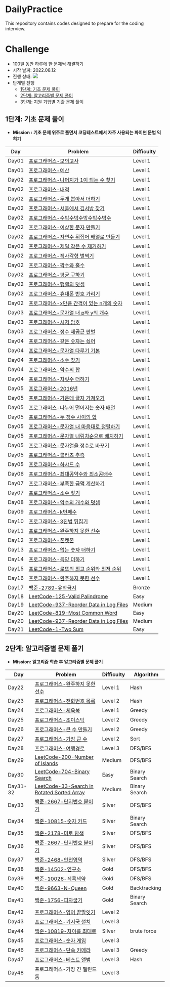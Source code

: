 # DailyPractice

This repository contains codes designed to prepare for the coding interview.

# Challenge

* 100일 동안 하루에 한 문제씩 해결하기
* 시작 날짜: 2022.08.12
* 진행 상태: ![](https://us-central1-progress-markdown.cloudfunctions.net/progress/47)
* 단계별 진행
  * [1단계: 기초 문제 풀이](#1단계-기초-문제-풀이)
  * [2단계: 알고리즘별 문제 풀이](#2단계-알고리즘별-문제-풀기)
  * 3단계: 지원 기업별 기출 문제 풀이

## 1단계: 기초 문제 풀이

* **Mission : 기초 문제 위주로 풀면서 코딩테스트에서 자주 사용되는 파이썬 문법 익히기**

| Day   | Problem                                                      | Difficulty |
| ----- | ------------------------------------------------------------ | ---------- |
| Day01 | [프로그래머스-모의고사](https://github.com/yxllout/DailyPractice/blob/main/programmers-lv1/%5BDAY01%5D%EB%AA%A8%EC%9D%98%EA%B3%A0%EC%82%AC.py) | Level 1    |
| Day01 | [프로그래머스-예산](https://github.com/yxllout/DailyPractice/blob/main/programmers-lv1/%5BDAY01%5D%EB%AA%A8%EC%9D%98%EA%B3%A0%EC%82%AC.py) | Level 1    |
| Day02 | [프로그래머스-나머지가 1이 되는 수 찾기](https://github.com/yxllout/DailyPractice/blob/main/programmers-lv1/%5BDAY02%5D%EB%82%98%EB%A8%B8%EC%A7%80%EA%B0%80%201%EC%9D%B4%20%EB%90%98%EB%8A%94%20%EC%88%98%20%EC%B0%BE%EA%B8%B0.py) | Level 1    |
| Day02 | [프로그래머스-내적](https://github.com/yxllout/DailyPractice/blob/main/programmers-lv1/%5BDAY02%5D%EB%82%B4%EC%A0%81.py) | Level 1    |
| Day02 | [프로그래머스-두개 뽑아서 더하기](https://github.com/yxllout/DailyPractice/blob/main/programmers-lv1/%5BDAY02%5D%EB%91%90%EA%B0%9C%20%EB%BD%91%EC%95%84%EC%84%9C%20%EB%8D%94%ED%95%98%EA%B8%B0.py) | Level 1    |
| Day02 | [프로그래머스-서울에서 김서방 찾기](https://github.com/yxllout/DailyPractice/blob/main/programmers-lv1/%5BDAY02%5D%EC%84%9C%EC%9A%B8%EC%97%90%EC%84%9C%20%EA%B9%80%EC%84%9C%EB%B0%A9%20%EC%B0%BE%EA%B8%B0.py) | Level 1    |
| Day02 | [프로그래머스-수박수박수박수박수박수](https://github.com/yxllout/DailyPractice/blob/main/programmers-lv1/%5BDAY02%5D%EC%88%98%EB%B0%95%EC%88%98%EB%B0%95%EC%88%98%EB%B0%95%EC%88%98%EB%B0%95%EC%88%98%EB%B0%95%EC%88%98.py) | Level 1    |
| Day02 | [프로그래머스-이상한 문자 만들기](https://github.com/yxllout/DailyPractice/blob/main/programmers-lv1/%5BDAY02%5D%EC%9D%B4%EC%83%81%ED%95%9C%20%EB%AC%B8%EC%9E%90%20%EB%A7%8C%EB%93%A4%EA%B8%B0.py) | Level 1    |
| Day02 | [프로그래머스-자연수 뒤집어 배열로 만들기](https://github.com/yxllout/DailyPractice/blob/main/programmers-lv1/%5BDAY02%5D%EC%9E%90%EC%97%B0%EC%88%98%EB%92%A4%EC%A7%91%EC%96%B4%EB%B0%B0%EC%97%B4%EB%A1%9C%EB%A7%8C%EB%93%A4%EA%B8%B0.py) | Level 1    |
| Day02 | [프로그래머스-제일 작은 수 제거하기](https://github.com/yxllout/DailyPractice/blob/main/programmers-lv1/%5BDAY02%5D%EC%A0%9C%EC%9D%BC%20%EC%9E%91%EC%9D%80%20%EC%88%98%20%EC%A0%9C%EA%B1%B0%ED%95%98%EA%B8%B0.py) | Level 1    |
| Day02 | [프로그래머스-직사각형 별찍기](https://github.com/yxllout/DailyPractice/blob/main/programmers-lv1/%5BDAY02%5D%EC%A7%81%EC%82%AC%EA%B0%81%ED%98%95%20%EB%B3%84%EC%B0%8D%EA%B8%B0.py) | Level 1    |
| Day02 | [프로그래머스-짝수와 홀수](https://github.com/yxllout/DailyPractice/blob/main/programmers-lv1/%5BDAY02%5D%EC%A7%9D%EC%88%98%EC%99%80%20%ED%99%80%EC%88%98.py) | Level 1    |
| Day02 | [프로그래머스-평균 구하기](https://github.com/yxllout/DailyPractice/blob/main/programmers-lv1/%5BDAY02%5D%ED%8F%89%EA%B7%A0%20%EA%B5%AC%ED%95%98%EA%B8%B0.py) | Level 1    |
| Day02 | [프로그래머스-행렬의 덧셈](https://github.com/yxllout/DailyPractice/blob/main/programmers-lv1/%5BDAY02%5D%ED%96%89%EB%A0%AC%EC%9D%98%20%EB%8D%A7%EC%85%88.py) | Level 1    |
| Day02 | [프로그래머스-휴대폰 번호 가리기](https://github.com/yxllout/DailyPractice/blob/main/programmers-lv1/%5BDAY02%5D%ED%9C%B4%EB%8C%80%ED%8F%B0%20%EB%B2%88%ED%98%B8%20%EA%B0%80%EB%A6%AC%EA%B8%B0.py) | Level 1    |
| Day02 | [프로그래머스-x만큼 간격이 있는 n개의 숫자](https://github.com/yxllout/DailyPractice/blob/main/programmers-lv1/%5BDAY03%5Dx%EB%A7%8C%ED%81%BC%20%EA%B0%84%EA%B2%A9%EC%9D%B4%20%EC%9E%88%EB%8A%94%20n%EA%B0%9C%EC%9D%98%20%EC%88%AB%EC%9E%90.py) | Level 1    |
| Day03 | [프로그래머스-문자열 내 p와 y의 개수](https://github.com/yxllout/DailyPractice/blob/main/programmers-lv1/%5BDAY03%5D%EB%AC%B8%EC%9E%90%EC%97%B4%20%EB%82%B4%20p%EC%99%80%20y%EC%9D%98%20%EA%B0%9C%EC%88%98.py) | Level 1    |
| Day03 | [프로그래머스-시저 암호](https://github.com/yxllout/DailyPractice/blob/main/programmers-lv1/%5BDAY03%5D%EC%8B%9C%EC%A0%80%20%EC%95%94%ED%98%B8.py) | Level 1    |
| Day03 | [프로그래머스-정수 제곱근 판별](https://github.com/yxllout/DailyPractice/blob/main/programmers-lv1/%5BDAY03%5D%EC%A0%95%EC%88%98%20%EC%A0%9C%EA%B3%B1%EA%B7%BC%20%ED%8C%90%EB%B3%84.py) | Level 1    |
| Day04 | [프로그래머스-같은 숫자는 싫어](https://github.com/yxllout/DailyPractice/blob/main/programmers-lv1/%5BDAY04%5D%EA%B0%99%EC%9D%80%20%EC%88%AB%EC%9E%90%EB%8A%94%20%EC%8B%AB%EC%96%B4.py) | Level 1    |
| Day04 | [프로그래머스-문자열 다루기 기본](https://github.com/yxllout/DailyPractice/blob/main/programmers-lv1/%5BDAY04%5D%EB%AC%B8%EC%9E%90%EC%97%B4%20%EB%8B%A4%EB%A3%A8%EA%B8%B0%20%EA%B8%B0%EB%B3%B8.py) | Level 1    |
| Day04 | [프로그래머스-소수 찾기](https://github.com/yxllout/DailyPractice/blob/main/programmers-lv1/%5BDAY04%5D%EC%86%8C%EC%88%98%20%EC%B0%BE%EA%B8%B0.py) | Level 1    |
| Day04 | [프로그래머스-약수의 합](https://github.com/yxllout/DailyPractice/blob/main/programmers-lv1/%5BDAY04%5D%EC%95%BD%EC%88%98%EC%9D%98%20%ED%95%A9.py) | Level 1    |
| Day04 | [프로그래머스-자릿수 더하기](https://github.com/yxllout/DailyPractice/blob/main/programmers-lv1/%5BDAY04%5D%EC%9E%90%EB%A6%BF%EC%88%98%20%EB%8D%94%ED%95%98%EA%B8%B0.py) | Level 1    |
| Day05 | [프로그래머스-2016년](https://github.com/yxllout/DailyPractice/blob/main/programmers-lv1/%5BDAY05%5D2016%EB%85%84.py) | Level 1    |
| Day05 | [프로그래머스-가운데 글자 가져오기](https://github.com/yxllout/DailyPractice/blob/main/programmers-lv1/%5BDAY05%5D%EA%B0%80%EC%9A%B4%EB%8D%B0%20%EA%B8%80%EC%9E%90%20%EA%B0%80%EC%A0%B8%EC%98%A4%EA%B8%B0.py) | Level 1    |
| Day05 | [프로그래머스-나누어 떨어지는 숫자 배열](https://github.com/yxllout/DailyPractice/blob/main/programmers-lv1/%5BDAY05%5D%EB%82%98%EB%88%84%EC%96%B4%20%EB%96%A8%EC%96%B4%EC%A7%80%EB%8A%94%20%EC%88%AB%EC%9E%90%20%EB%B0%B0%EC%97%B4.py) | Level 1    |
| Day05 | [프로그래머스-두 정수 사이의 합](https://github.com/yxllout/DailyPractice/blob/main/programmers-lv1/%5BDAY05%5D%EB%91%90%20%EC%A0%95%EC%88%98%20%EC%82%AC%EC%9D%B4%EC%9D%98%20%ED%95%A9.py) | Level 1    |
| Day05 | [프로그래머스-문자열 내 마음대로 정렬하기](https://github.com/yxllout/DailyPractice/blob/main/programmers-lv1/%5BDAY05%5D%EB%AC%B8%EC%9E%90%EC%97%B4%20%EB%82%B4%20%EB%A7%88%EC%9D%8C%EB%8C%80%EB%A1%9C%20%EC%A0%95%EB%A0%AC%ED%95%98%EA%B8%B0.py) | Level 1    |
| Day05 | [프로그래머스-문자열 내림차순으로 배치하기](https://github.com/yxllout/DailyPractice/blob/main/programmers-lv1/%5BDAY05%5D%EC%A0%95%EC%88%98%20%EB%82%B4%EB%A6%BC%EC%B0%A8%EC%88%9C%EC%9C%BC%EB%A1%9C%20%EB%B0%B0%EC%B9%98%ED%95%98%EA%B8%B0.py) | Level 1    |
| Day05 | [프로그래머스-문자열을 정수로 바꾸기](https://github.com/yxllout/DailyPractice/blob/main/programmers-lv1/%5BDAY05%5D%EB%AC%B8%EC%9E%90%EC%97%B4%EC%9D%84%20%EC%A0%95%EC%88%98%EB%A1%9C%20%EB%B0%94%EA%BE%B8%EA%B8%B0.py) | Level 1    |
| Day05 | [프로그래머스-콜라츠 추측](https://github.com/yxllout/DailyPractice/blob/main/programmers-lv1/%5BDAY05%5D%EC%BD%9C%EB%9D%BC%EC%B8%A0%20%EC%B6%94%EC%B8%A1.py) | Level 1    |
| Day05 | [프로그래머스-하샤드 수](https://github.com/yxllout/DailyPractice/blob/main/programmers-lv1/%5BDAY05%5D%ED%95%98%EC%83%A4%EB%93%9C%20%EC%88%98.py) | Level 1    |
| Day06 | [프로그래머스-최대공약수와 최소공배수](https://github.com/yxllout/DailyPractice/blob/main/programmers-lv1/%5BDAY06%5D%EC%B5%9C%EB%8C%80%EA%B3%B5%EC%95%BD%EC%88%98%EC%99%80%20%EC%B5%9C%EC%86%8C%EA%B3%B5%EB%B0%B0%EC%88%98.py) | Level 1    |
| Day07 | [프로그래머스-부족한 금액 계산하기](https://github.com/yxllout/DailyPractice/blob/main/programmers-lv1/%5BDAY07%5D%EB%B6%80%EC%A1%B1%ED%95%9C%20%EA%B8%88%EC%95%A1%20%EA%B3%84%EC%82%B0%ED%95%98%EA%B8%B0.py) | Level 1    |
| Day07 | [프로그래머스-소수 찾기](https://github.com/yxllout/DailyPractice/blob/main/programmers-lv1/%5BDAY07%5D%EC%86%8C%EC%88%98%20%EC%B0%BE%EA%B8%B0.py) | Level 1    |
| Day08 | [프로그래머스-약수의 개수와 덧셈](https://github.com/yxllout/DailyPractice/blob/main/programmers-lv1/%5BDAY08%5D%EC%95%BD%EC%88%98%EC%9D%98%20%EA%B0%9C%EC%88%98%EC%99%80%20%EB%8D%A7%EC%85%88.py) | Level 1    |
| Day09 | [프로그래머스-k번째수](https://github.com/yxllout/DailyPractice/blob/main/programmers-lv1/%5BDAY09%5Dk%EB%B2%88%EC%A7%B8%EC%88%98.py) | Level 1    |
| Day10 | [프로그래머스-3진법 뒤집기](https://github.com/yxllout/DailyPractice/blob/main/programmers-lv1/%5BDAY10%5D3%EC%A7%84%EB%B2%95%20%EB%92%A4%EC%A7%91%EA%B8%B0.py) | Level 1    |
| Day11 | [프로그래머스-완주하지 못한 선수](https://github.com/yxllout/DailyPractice/blob/main/programmers-lv1/%5BDAY11%5D%EC%99%84%EC%A3%BC%ED%95%98%EC%A7%80%20%EB%AA%BB%ED%95%9C%20%EC%84%A0%EC%88%98.py) | Level 1    |
| Day12 | [프로그래머스-폰켓몬](https://github.com/yxllout/DailyPractice/blob/main/programmers-lv1/%5BDAY12%5D%ED%8F%B0%EC%BC%93%EB%AA%AC.py) | Level 1    |
| Day13 | [프로그래머스-없는 숫자 더하기](https://github.com/yxllout/DailyPractice/blob/main/programmers-lv1/%5BDAY13%5D%EC%97%86%EB%8A%94%20%EC%88%AB%EC%9E%90%20%EB%8D%94%ED%95%98%EA%B8%B0.py) | Level 1    |
| Day14 | [프로그래머스-음양 더하기](https://github.com/yxllout/DailyPractice/blob/main/programmers-lv1/%5BDAY14%5D%EC%9D%8C%EC%96%91%20%EB%8D%94%ED%95%98%EA%B8%B0.py) | Level 1    |
| Day15 | [프로그래머스-로또의 최고 순위와 최저 순위](https://github.com/yxllout/DailyPractice/blob/main/programmers-lv1/%5BDAY15%5D%EB%A1%9C%EB%98%90%EC%9D%98%20%EC%B5%9C%EA%B3%A0%20%EC%88%9C%EC%9C%84%EC%99%80%20%EC%B5%9C%EC%A0%80%20%EC%88%9C%EC%9C%84.py) | Level 1    |
| Day16 | [프로그래머스-완주하지 못한 선수](https://github.com/yxllout/DailyPractice/blob/main/programmers-lv1/%5BDAY16%5D%EC%99%84%EC%A3%BC%ED%95%98%EC%A7%80%20%EB%AA%BB%ED%95%9C%20%EC%84%A0%EC%88%98.py) | Level 1    |
| Day17 | [백준-2789-유학금지](https://github.com/yxllout/DailyPractice/blob/main/Baekjoon/%5BDAY17%5D2789.py) | Bronze     |
| Day18 | [LeetCode-125-Valid Palindrome](https://github.com/yxllout/DailyPractice/blob/main/LeetCode/%5BDAY18%5D125-Valid-Palindrome.py) | Easy       |
| Day19 | [LeetCode-937-Reorder Data in Log Files](https://github.com/yxllout/DailyPractice/blob/main/LeetCode/%5BDAY19%5D937-Reorder-Data-in-Log-Files.py) | Medium     |
| Day20 | [LeetCode-819-Most Common Word](https://github.com/yxllout/DailyPractice/blob/main/LeetCode/%5BDAY20%5D819-Most-Common-Word.py) | Easy       |
| Day20 | [LeetCode-937-Reorder Data in Log Files](https://github.com/yxllout/DailyPractice/blob/main/LeetCode/%5BDAY20%5D937-Reorder-Data-in-Log-Files.py) | Medium     |
| Day21 | [LeetCode-1-Two Sum](https://github.com/yxllout/DailyPractice/blob/main/LeetCode/%5BDAY21%5D1-Two-Sum.py) | Easy       |

## 2단계: 알고리즘별 문제 풀기

* **Mission: 알고리즘 학습 후 알고리즘별 문제 풀기**

| Day      | Problem                                                      | Difficulty | Algorithm     |
| -------- | ------------------------------------------------------------ | ---------- | ------------- |
| Day22    | [프로그래머스-완주하지 못한 선수](https://github.com/yxllout/DailyPractice/blob/main/programmers-lv1/%5BDAY22%5D%EC%99%84%EC%A3%BC%ED%95%98%EC%A7%80%20%EB%AA%BB%ED%95%9C%20%EC%84%A0%EC%88%98.py) | Level 1    | Hash          |
| Day23    | [프로그래머스-전화번호 목록](https://github.com/yxllout/DailyPractice/blob/main/programmers-lv1/%5BDAY23%5D%EC%A0%84%ED%99%94%EB%B2%88%ED%98%B8%20%EB%AA%A9%EB%A1%9D.py) | Level 2    | Hash          |
| Day24    | [프로그래머스-체육복](https://github.com/yxllout/DailyPractice/blob/main/programmers-lv1/%5BDAY24%5D%EC%B2%B4%EC%9C%A1%EB%B3%B5.py) | Level 1    | Greedy        |
| Day25    | [프로그래머스-조이스틱](https://github.com/yxllout/DailyPractice/blob/main/programmers-lv1/%5BDAY25%5D%EC%A1%B0%EC%9D%B4%EC%8A%A4%ED%8B%B1.py) | Level 2    | Greedy        |
| Day26    | [프로그래머스-큰 수 만들기](https://github.com/yxllout/DailyPractice/blob/main/programmers-lv1/%5BDAY26%5D%ED%81%B0%20%EC%88%98%20%EB%A7%8C%EB%93%A4%EA%B8%B0.py) | Level 2    | Greedy        |
| Day27    | [프로그래머스-가장 큰 수](https://github.com/yxllout/DailyPractice/blob/main/programmers-lv1/%5BDAY27%5D%EA%B0%80%EC%9E%A5%20%ED%81%B0%20%EC%88%98.py) | Level 2    | Sort          |
| Day28    | [프로그래머스-여행경로](https://github.com/yxllout/DailyPractice/blob/main/programmers-lv1/%5BDAY28%5D%EC%97%AC%ED%96%89%EA%B2%BD%EB%A1%9C.py) | Level 3    | DFS/BFS       |
| Day29    | [LeetCode-200-Number of Islands](https://github.com/yxllout/DailyPractice/blob/main/LeetCode/%5BDAY29%5D200-Number-of-Islands.py) | Medium     | DFS/BFS       |
| Day30    | [LeetCode-704-Binary Search](https://github.com/yxllout/DailyPractice/blob/main/LeetCode/%5BDAY30%5D704-Binary-Search.py) | Easy       | Binary Search |
| Day31-32 | [LeetCode-33-Search in Rotated Sorted Array](https://github.com/yxllout/DailyPractice/blob/main/LeetCode/%5BDAY31-32%5D33-Search-in-Rotated-Sorted-Array.py) | Medium     | Binary Search |
| Day33    | [백준-2667-단지번호 붙이기](https://github.com/yxllout/DailyPractice/blob/main/Baekjoon/%5BDAY33%5D2667-%EB%8B%A8%EC%A7%80%EB%B2%88%ED%98%B8%EB%B6%99%EC%9D%B4%EA%B8%B0.py) | Silver     | DFS/BFS       |
| Day34    | [백준-10815-숫자 카드](https://github.com/yxllout/DailyPractice/blob/main/Baekjoon/%5BDAY34%5D10815-%EC%88%AB%EC%9E%90%EC%B9%B4%EB%93%9C.py) | Silver     | Binary Search |
| Day35    | [백준-2178-미로 탐색](https://github.com/yxllout/DailyPractice/blob/main/Baekjoon/%5BDAY35%5D2178-%EB%AF%B8%EB%A1%9C%20%ED%83%90%EC%83%89.py) | Silver     | DFS/BFS       |
| Day36    | [백준-2667-단지번호 붙이기](https://github.com/yxllout/DailyPractice/blob/main/Baekjoon/%5BDAY36%5D2667-%EB%8B%A8%EC%A7%80%EB%B2%88%ED%98%B8%EB%B6%99%EC%9D%B4%EA%B8%B0.py) | Silver     | DFS/BFS       |
| Day37    | [백준-2468-안전영역](https://github.com/yxllout/DailyPractice/blob/main/Baekjoon/2468-%EC%95%88%EC%A0%84%EC%98%81%EC%97%AD.py) | Silver     | DFS/BFS       |
| Day38    | [백준-14502-연구소](https://github.com/yxllout/DailyPractice/blob/main/Baekjoon/14502-%EC%97%B0%EA%B5%AC%EC%86%8C.py) | Gold       | DFS/BFS       |
| Day39    | [백준-10026-적록색약](https://github.com/yxllout/DailyPractice/blob/main/Baekjoon/10026-%EC%A0%81%EB%A1%9D%EC%83%89%EC%95%BD.py) | Gold       | DFS/BFS       |
| Day40    | [백준-9663-N-Queen](https://github.com/yxllout/DailyPractice/blob/main/Baekjoon/9663-N-Queen.py) | Gold       | Backtracking  |
| Day41    | [백준-1756-피자굽기](https://github.com/yxllout/DailyPractice/blob/main/Baekjoon/1756-%ED%94%BC%EC%9E%90%EA%B5%BD%EA%B8%B0.py) | Gold       | Binary Search |
| Day42    | [프로그래머스-영어 끝말잇기](https://github.com/hamcoding9/DailyPractice/blob/main/%EA%B8%B0%EC%B6%9C/Programmers%20Summer%20Winter%20Coding/%EC%98%81%EC%96%B4%20%EB%81%9D%EB%A7%90%EC%9E%87%EA%B8%B0.py) | Level 2    |               |
| Day43    | [프로그래머스-기지국 설치](https://github.com/hamcoding9/DailyPractice/blob/main/%EA%B8%B0%EC%B6%9C/Programmers%20Summer%20Winter%20Coding/%EA%B8%B0%EC%A7%80%EA%B5%AD%20%EC%84%A4%EC%B9%98.py) | Level 3    |               |
| Day44    | [백준-10819-차이를 최대로](https://github.com/hamcoding9/DailyPractice/blob/main/Baekjoon/10819-%EC%B0%A8%EC%9D%B4%EB%A5%BC%20%EC%B5%9C%EB%8C%80%EB%A1%9C.py) | Silver     | brute force   |
| Day45    | [프로그래머스-숫자 게임](https://github.com/hamcoding9/DailyPractice/blob/main/Programmers/%EC%88%AB%EC%9E%90%20%EA%B2%8C%EC%9E%84.py) | Level 3    |               |
| Day46    | [프로그래머스-단속 카메라](https://github.com/hamcoding9/DailyPractice/blob/main/Programmers/%EB%8B%A8%EC%86%8D%20%EC%B9%B4%EB%A9%94%EB%9D%BC.py) | Level 3    | Greedy        |
| Day47    | [프로그래머스-베스트 앨범](https://github.com/hamcoding9/DailyPractice/blob/main/Programmers/%EB%B2%A0%EC%8A%A4%ED%8A%B8%20%EC%95%A8%EB%B2%94.py) | Level 3    | Hash          |
| Day48    | 프로그래머스-가장 긴 팰린드롬                                | Level 3    |               |
